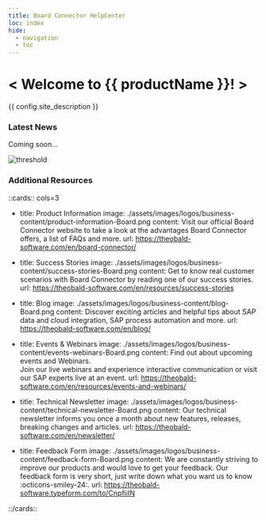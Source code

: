 ```yaml
---
title: Board Connector HelpCenter
loc: index
hide:
  - navigation
  - toc
---
```


<div class="full-width-background"></div>
<div class="banner-text">
	<h1> &lt; Welcome to {{ productName }}! &gt; </h1>
	<p>{{ config.site_description }}</p>
</div>


### Latest News

Coming soon...

<!---

<div class="grid cards" markdown>

--8<-- "newsfeed/board-connector-news.md:3:33"

</div>

[:octicons-arrow-right-24: Show more](news.md)

-->

![threshold](assets/images/datastream/DataStream_Board.png)


### Additional Resources

::cards:: cols=3
  
- title: Product Information
  image: ./assets/images/logos/business-content/product-information-Board.png
  content: Visit our official Board Connector website to take a look at the advantages Board Connector offers, a list of FAQs and more.
  url: https://theobald-software.com/en/board-connector/
  
- title: Success Stories
  image: ./assets/images/logos/business-content/success-stories-Board.png
  content: Get to know real customer scenarios with Board Connector by reading one of our success stories.
  url: https://theobald-software.com/en/resources/success-stories

- title: Blog
  image: ./assets/images/logos/business-content/blog-Board.png
  content: Discover exciting articles and helpful tips about SAP data and cloud integration, SAP process automation and more.
  url: https://theobald-software.com/en/blog/
  
- title: Events & Webinars
  image: ./assets/images/logos/business-content/events-webinars-Board.png 
  content: Find out about upcoming events and Webinars. <br>Join our live webinars and experience interactive communication or visit our SAP experts live at an event. 
  url: https://theobald-software.com/en/resources/events-and-webinars/
  
- title: Technical Newsletter
  image: ./assets/images/logos/business-content/technical-newsletter-Board.png
  content: Our technical newsletter informs you once a month about new features, releases, breaking changes and articles.
  url: https://theobald-software.com/en/newsletter/

- title: Feedback Form
  image: ./assets/images/logos/business-content/feedback-form-Board.png
  content: We are constantly striving to improve our products and would love to get your feedback. Our feedback form is very short, just write down what you want us to know :octicons-smiley-24:.
  url: https://theobald-software.typeform.com/to/CnpfiiIN

::/cards::

